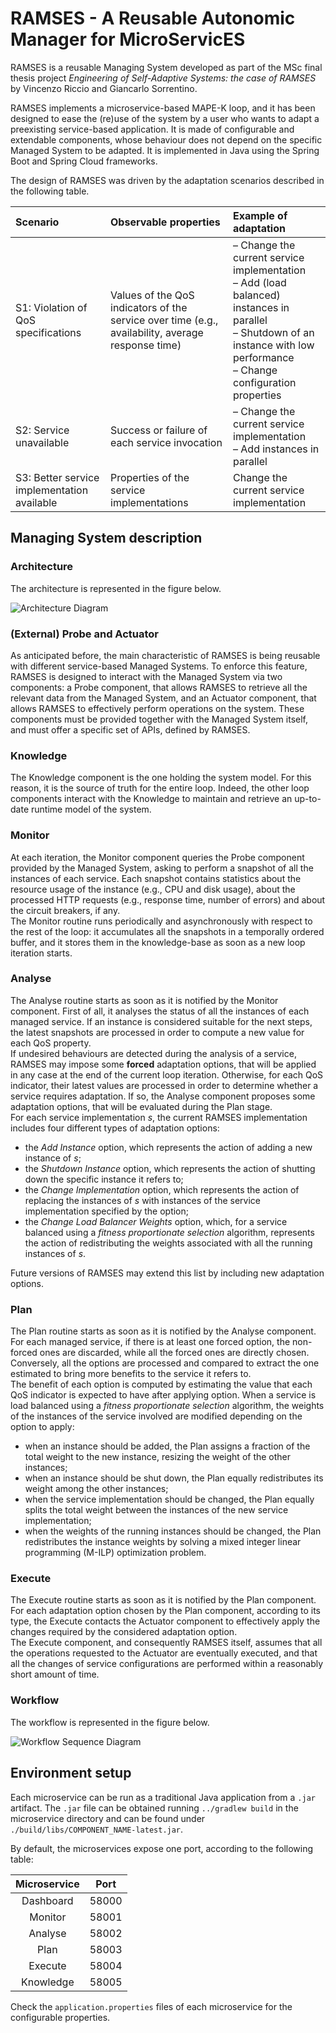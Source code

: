 # RAMSES - A Reusable Autonomic Manager for MicroServicES
RAMSES is a reusable Managing System developed as part of the MSc final thesis project *Engineering of Self-Adaptive Systems: the case of RAMSES* by Vincenzo Riccio and Giancarlo Sorrentino.

RAMSES implements a microservice-based MAPE-K loop, and it has been designed to ease the (re)use of the system by a user who wants to adapt a preexisting service-based application. It is made of configurable and extendable components, whose behaviour does not depend on the specific Managed System to be adapted. It is implemented in Java using the Spring Boot and Spring Cloud frameworks. 

The design of RAMSES was driven by the adaptation scenarios described in the following table.

|         Scenario        |       Observable properties      |    Example of adaptation    |
|     :-------------      | :-------------  | :-------------  |
|  S1: Violation of QoS specifications  |  Values of the QoS indicators of the service over time (e.g., availability, average response time)  |  – Change the current service implementation<br/>– Add (load balanced) instances in parallel<br/>– Shutdown of an instance with low performance<br/>– Change configuration properties |
| S2: Service unavailable | Success or failure of each service invocation | – Change the current service implementation<br/>– Add instances in parallel |
| S3: Better service implementation available | Properties of the service implementations | Change the current service implementation |

## Managing System description

### Architecture
The architecture is represented in the figure below.

![Architecture Diagram](../documents/Managing%20System/ManagingArch.png)

### (External) Probe and Actuator
As anticipated before, the main characteristic of RAMSES is being reusable with different service-based Managed Systems. To enforce this feature, RAMSES is designed to interact with the Managed System via two components: a Probe component, that allows RAMSES to retrieve all the relevant data from the Managed System, and an Actuator component, that allows RAMSES to effectively perform operations on the system. These components must be provided together with the Managed System itself, and must offer a specific set of APIs, defined by RAMSES.

### Knowledge
The Knowledge component is the one holding the system model. For this reason, it is the source of truth for the entire loop. Indeed, the other loop components interact with the Knowledge to maintain and retrieve an up-to-date runtime model of the system.

### Monitor
At each iteration, the Monitor component queries the Probe component provided by the Managed System, asking to perform a snapshot of all the instances of each service. Each snapshot contains statistics about the resource usage of the instance (e.g., CPU and disk usage), about the processed HTTP requests (e.g., response time, number of errors) and about the circuit breakers, if any. <br/>
The Monitor routine runs periodically and asynchronously with respect to the rest of the loop: it accumulates all the snapshots in a temporally ordered buffer, and it stores them in the knowledge-base as soon as a new loop iteration starts.

### Analyse
The Analyse routine starts as soon as it is notified by the Monitor component. First of all, it analyses the status of all the instances of each managed service. If an instance is considered suitable for the next steps, the latest snapshots are processed in order to compute a new value for each QoS property.<br/>
If undesired behaviours are detected during the analysis of a service, RAMSES may impose some **forced** adaptation options, that will be applied in any case at the end of the current loop iteration. Otherwise, for each QoS indicator, their latest values are processed in order to determine whether a service requires adaptation. If so, the Analyse component proposes some adaptation options, that will be evaluated during the Plan stage.<br/>
For each service implementation *s*, the current RAMSES implementation includes four different types of adaptation options:
- the *Add Instance* option, which represents the action of adding a new instance of *s*;
- the *Shutdown Instance* option, which represents the action of shutting down the specific instance it refers to;
- the *Change Implementation* option, which represents the action of replacing the instances of *s* with instances of the service implementation specified by the option;
- the *Change Load Balancer Weights* option, which, for a service balanced using a *fitness proportionate selection* algorithm, represents the action of redistributing the weights associated with all the running instances of *s*.

Future versions of RAMSES may extend this list by including new adaptation options.

### Plan
The Plan routine starts as soon as it is notified by the Analyse component. For each managed service, if there is at least one forced option, the non-forced ones are discarded, while all the forced ones are directly chosen. Conversely, all the options are processed and compared to extract the one estimated to bring more benefits to the service it refers to.<br/>
The benefit of each option is computed by estimating the value that each QoS indicator is expected to have after applying option. When a service is load balanced using a *fitness proportionate selection* algorithm, the weights of the instances of the service involved are modified depending on the option to apply:
- when an instance should be added, the Plan assigns a fraction of the total weight to the new instance, resizing the weight of the other instances;
- when an instance should be shut down, the Plan equally redistributes its weight among the other instances;
- when the service implementation should be changed, the Plan equally splits the total weight between the instances of the new service implementation;
- when the weights of the running instances should be changed, the Plan redistributes the instance weights by solving a mixed integer linear programming (M-ILP) optimization problem.

### Execute
The Execute routine starts as soon as it is notified by the Plan component. For each adaptation option chosen by the Plan component, according to its type, the Execute contacts the Actuator component to effectively apply the changes required by the considered adaptation option.<br/>
The Execute component, and consequently RAMSES itself, assumes that all the operations requested to the Actuator are eventually executed, and that all the changes of service configurations are performed within a reasonably short amount of time.

### Workflow
The workflow is represented in the figure below.

![Workflow Sequence Diagram](../documents/Managing%20System/Sequence/ManagingSequenceDiagram.png)

## Environment setup
Each microservice can be run as a traditional Java application from a `.jar` artifact. The `.jar` file can be obtained running `../gradlew build` in the microservice directory and can be found under `./build/libs/COMPONENT_NAME-latest.jar`.

By default, the microservices expose one port, according to the following table:

|  Microservice |       Port      |
| :-----------: | :-------------: |
|   Dashboard   |      58000      |
|    Monitor    |      58001      |
|    Analyse    |      58002      |
|     Plan      |      58003      |
|    Execute    |      58004      |
|   Knowledge   |      58005      |

Check the `application.properties` files of each microservice for the configurable properties.

